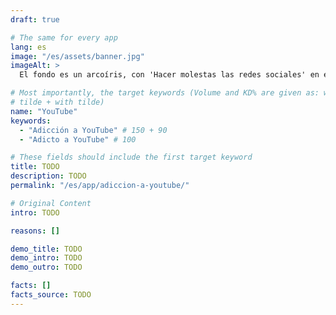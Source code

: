 ```yaml
---
draft: true

# The same for every app
lang: es
image: "/es/assets/banner.jpg"
imageAlt: >
  El fondo es un arcoíris, con 'Hacer molestas las redes sociales' en el centro usando la fuente Comic Sans, y un gato mal dibujado en la esquina superior derecha. Hace referencia al meme de internet 'graphic design is my passion'.

# Most importantly, the target keywords (Volume and KD% are given as: without
# tilde + with tilde)
name: "YouTube"
keywords:
  - "Adicción a YouTube" # 150 + 90
  - "Adicto a YouTube" # 100

# These fields should include the first target keyword
title: TODO
description: TODO
permalink: "/es/app/adiccion-a-youtube/"

# Original Content
intro: TODO

reasons: []

demo_title: TODO
demo_intro: TODO
demo_outro: TODO

facts: []
facts_source: TODO
---
```


